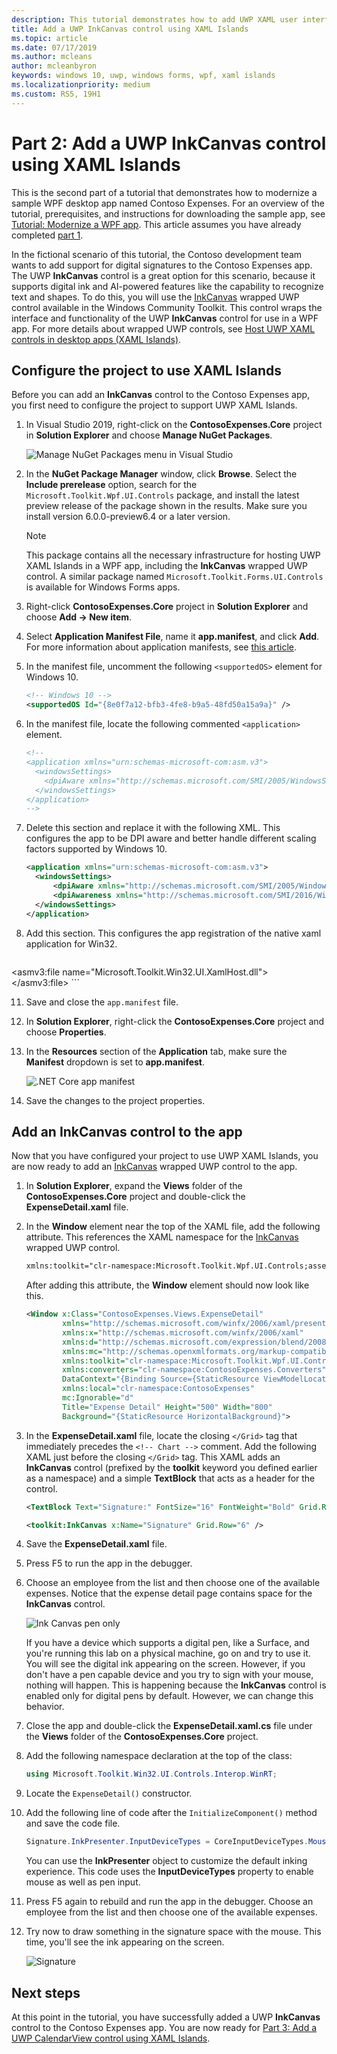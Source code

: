 ```yaml
---
description: This tutorial demonstrates how to add UWP XAML user interfaces, create MSIX packages, and incorporate other modern components into your WPF app.
title: Add a UWP InkCanvas control using XAML Islands
ms.topic: article
ms.date: 07/17/2019
ms.author: mcleans
author: mcleanbyron
keywords: windows 10, uwp, windows forms, wpf, xaml islands
ms.localizationpriority: medium
ms.custom: RS5, 19H1
---
```


# Part 2: Add a UWP InkCanvas control using XAML Islands

This is the second part of a tutorial that demonstrates how to modernize a sample WPF desktop app named Contoso Expenses. For an overview of the tutorial, prerequisites, and instructions for downloading the sample app, see [Tutorial: Modernize a WPF app](modernize-wpf-tutorial.md). This article assumes you have already completed [part 1](modernize-wpf-tutorial-1.md).

In the fictional scenario of this tutorial, the Contoso development team wants to add support for digital signatures to the Contoso Expenses app. The UWP **InkCanvas** control is a great option for this scenario, because it supports digital ink and AI-powered features like the capability to recognize text and shapes. To do this, you will use the [InkCanvas](https://docs.microsoft.com/windows/communitytoolkit/controls/wpf-winforms/inkcanvas) wrapped UWP control available in the Windows Community Toolkit. This control wraps the interface and functionality of the UWP **InkCanvas** control for use in a WPF app. For more details about wrapped UWP controls, see [Host UWP XAML controls in desktop apps (XAML Islands)](xaml-islands.md).

## Configure the project to use XAML Islands

Before you can add an **InkCanvas** control to the Contoso Expenses app, you first need to configure the project to support UWP XAML Islands.

1. In Visual Studio 2019, right-click on the **ContosoExpenses.Core** project in **Solution Explorer** and choose **Manage NuGet Packages**.

    ![Manage NuGet Packages menu in Visual Studio](images/wpf-modernize-tutorial//ManageNuGetPackages.png)

2. In the **NuGet Package Manager** window, click **Browse**. Select the **Include prerelease** option, search for the `Microsoft.Toolkit.Wpf.UI.Controls` package, and install the latest preview release of the package shown in the results. Make sure you install version 6.0.0-preview6.4 or a later version.

    > [!NOTE]
    > This package contains all the necessary infrastructure for hosting UWP XAML Islands in a WPF app, including the **InkCanvas** wrapped UWP control. A similar package named `Microsoft.Toolkit.Forms.UI.Controls` is available for Windows Forms apps.

3. Right-click **ContosoExpenses.Core** project in **Solution Explorer** and choose **Add -> New item**.

4. Select **Application Manifest File**, name it **app.manifest**, and click **Add**. For more information about application manifests, see [this article](https://docs.microsoft.com/windows/desktop/SbsCs/application-manifests).

5. In the manifest file, uncomment the following `<supportedOS>` element for Windows 10.

    ```xml
    <!-- Windows 10 -->
    <supportedOS Id="{8e0f7a12-bfb3-4fe8-b9a5-48fd50a15a9a}" />
    ```

6. In the manifest file, locate the following commented `<application>` element.

    ```xml
    <!--
    <application xmlns="urn:schemas-microsoft-com:asm.v3">
      <windowsSettings>
        <dpiAware xmlns="http://schemas.microsoft.com/SMI/2005/WindowsSettings">true</dpiAware>
      </windowsSettings>
    </application>
    -->
    ```

7. Delete this section and replace it with the following XML. This configures the app to be DPI aware and better handle different scaling factors supported by Windows 10.

    ```xml
    <application xmlns="urn:schemas-microsoft-com:asm.v3">
      <windowsSettings>
          <dpiAware xmlns="http://schemas.microsoft.com/SMI/2005/WindowsSettings">true/PM</dpiAware>
          <dpiAwareness xmlns="http://schemas.microsoft.com/SMI/2016/WindowsSettings">PerMonitorV2, PerMonitor</dpiAwareness>
      </windowsSettings>
    </application>
    ```
10. Add this section. This configures the app registration of the native xaml application for Win32.

    ```xml
  <asmv3:file name="Microsoft.Toolkit.Win32.UI.XamlHost.dll">
    <activatableClass
        name="Microsoft.Toolkit.Win32.UI.XamlHost.XamlApplication"
        threadingModel="both"
        xmlns="urn:schemas-microsoft-com:winrt.v1" />
  </asmv3:file>
    ```

11. Save and close the `app.manifest` file.

12. In **Solution Explorer**, right-click the **ContosoExpenses.Core** project and choose **Properties**.

13. In the **Resources** section of the **Application** tab, make sure the **Manifest** dropdown is set to **app.manifest**.

    ![.NET Core app manifest](images/wpf-modernize-tutorial/NetCoreAppManifest.png)

14. Save the changes to the project properties.

## Add an InkCanvas control to the app

Now that you have configured your project to use UWP XAML Islands, you are now ready to add an [InkCanvas](https://docs.microsoft.com/windows/communitytoolkit/controls/wpf-winforms/inkcanvas) wrapped UWP control to the app.

1. In **Solution Explorer**, expand the **Views** folder of the **ContosoExpenses.Core** project and double-click the **ExpenseDetail.xaml** file.

2. In the **Window** element near the top of the XAML file, add the following attribute. This references the XAML namespace for the [InkCanvas](https://docs.microsoft.com/windows/communitytoolkit/controls/wpf-winforms/inkcanvas) wrapped UWP control.

    ```xml
    xmlns:toolkit="clr-namespace:Microsoft.Toolkit.Wpf.UI.Controls;assembly=Microsoft.Toolkit.Wpf.UI.Controls"
    ```

    After adding this attribute, the **Window** element should now look like this.

    ```xml
    <Window x:Class="ContosoExpenses.Views.ExpenseDetail"
            xmlns="http://schemas.microsoft.com/winfx/2006/xaml/presentation"
            xmlns:x="http://schemas.microsoft.com/winfx/2006/xaml"
            xmlns:d="http://schemas.microsoft.com/expression/blend/2008"
            xmlns:mc="http://schemas.openxmlformats.org/markup-compatibility/2006"
            xmlns:toolkit="clr-namespace:Microsoft.Toolkit.Wpf.UI.Controls;assembly=Microsoft.Toolkit.Wpf.UI.Controls"
            xmlns:converters="clr-namespace:ContosoExpenses.Converters"
            DataContext="{Binding Source={StaticResource ViewModelLocator}, Path=ExpensesDetailViewModel}"
            xmlns:local="clr-namespace:ContosoExpenses"
            mc:Ignorable="d"
            Title="Expense Detail" Height="500" Width="800"
            Background="{StaticResource HorizontalBackground}">
    ```

4. In the **ExpenseDetail.xaml** file, locate the closing `</Grid>` tag that immediately precedes the `<!-- Chart -->` comment. Add the following XAML just before the closing `</Grid>` tag. This XAML adds an **InkCanvas** control (prefixed by the **toolkit** keyword you defined earlier as a namespace) and a simple **TextBlock** that acts as a header for the control.

    ```xml
    <TextBlock Text="Signature:" FontSize="16" FontWeight="Bold" Grid.Row="5" />

    <toolkit:InkCanvas x:Name="Signature" Grid.Row="6" />
    ```

5. Save the **ExpenseDetail.xaml** file.

6. Press F5 to run the app in the debugger.

7. Choose an employee from the list and then choose one of the available expenses. Notice that the expense detail page contains space for the **InkCanvas** control.

    ![Ink Canvas pen only](images/wpf-modernize-tutorial/InkCanvasPenOnly.png)

    If you have a device which supports a digital pen, like a Surface, and you're running this lab on a physical machine, go on and try to use it. You will see the digital ink appearing on the screen. However, if you don't have a pen capable device and you try to sign with your mouse, nothing will happen. This is happening because the **InkCanvas** control is enabled only for digital pens by default. However, we can change this behavior.

8. Close the app and double-click the **ExpenseDetail.xaml.cs** file under the **Views** folder of the **ContosoExpenses.Core** project.

9. Add the following namespace declaration at the top of the class:

    ```csharp
    using Microsoft.Toolkit.Win32.UI.Controls.Interop.WinRT;
    ```

10. Locate the `ExpenseDetail()` constructor.

11. Add the following line of code after the `InitializeComponent()` method and save the code file.

    ```csharp
    Signature.InkPresenter.InputDeviceTypes = CoreInputDeviceTypes.Mouse | CoreInputDeviceTypes.Pen;
    ```

    You can use the **InkPresenter** object to customize the default inking experience. This code uses the **InputDeviceTypes** property to enable mouse as well as pen input.

12. Press F5 again to rebuild and run the app in the debugger. Choose an employee from the list and then choose one of the available expenses.

13. Try now to draw something in the signature space with the mouse. This time, you'll see the ink appearing on the screen.

    ![Signature](images/wpf-modernize-tutorial/Signature.png)

## Next steps

At this point in the tutorial, you have successfully added a UWP **InkCanvas** control to the Contoso Expenses app. You are now ready for [Part 3: Add a UWP CalendarView control using XAML Islands](modernize-wpf-tutorial-3.md).
